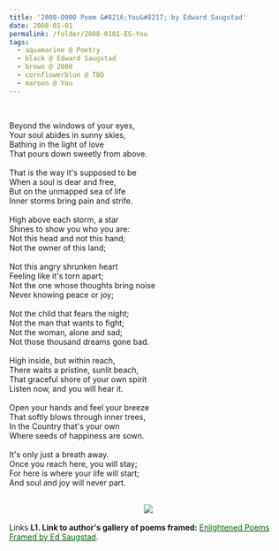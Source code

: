 ```yaml
---
title: '2008-0000 Poem &#8216;You&#8217; by Edward Saugstad'
date: 2008-01-01
permalink: /folder/2008-0101-ES-You
tags:
  - aquamarine @ Poetry
  - black @ Edward Saugstad
  - brown @ 2008
  - cornflowerblue @ TBD
  - maroon @ You
---
```


<br>

<p>
Beyond the windows of your eyes,<br>
Your soul abides in sunny skies,<br>
Bathing in the light of love<br>
That pours down sweetly from above.<br>
<br>
That is the way it's supposed to be<br>
When a soul is dear and free,<br>
But on the unmapped sea of life<br>
Inner storms bring pain and strife.<br>
<br>
High above each storm, a star<br>
Shines to show you who you are:<br>
Not this head and not this hand;<br>
Not the owner of this land;<br>
<br>
Not this angry shrunken heart<br>
Feeling like it's torn apart;<br>
Not the one whose thoughts bring noise<br>
Never knowing peace or joy;<br>
<br>
Not the child that fears the night;<br>
Not the man that wants to fight;<br>
Not the woman, alone and sad;<br>
Not those thousand dreams gone bad.<br>
<br>
High inside, but within reach,<br>
There waits a pristine, sunlit beach,<br>
That graceful shore of your own spirit<br>
Listen now, and you will hear it.<br>
<br>
Open your hands and feel your breeze<br>
That softly blows through inner trees,<br>
In the Country that's your own<br>
Where seeds of happiness are sown.<br>
<br>
It's only just a breath away.<br>
Once you reach here, you will stay;<br>
For here is where your life will start;<br>
And soul and joy will never part.<br>
</p>

<br>

<div style="text-align: center"><img src="/images/2008-0000_Poem_'You'_by_Edward_Saugstad.jpg" /></div>

<br>

<wave-list>
<list-title color="DarkSeaGreen" width="25">Links</list-title>
  <list-item color="BlanchedAlmond"  width="285"><b> L1. Link to author's gallery of poems framed:</b> <a href="https://imageevent.com/sahaja/art/enlightenedpoemsframedbyedsaugstad"><font color="DarkGreen">Enlightened Poems Framed by Ed Saugstad</font></a>. </list-item>
</wave-list>
